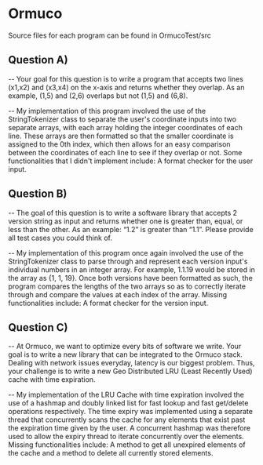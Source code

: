 # Ormuco
Source files for each program can be found in OrmucoTest/src

Question A) 
--
-- Your goal for this question is to write a program that accepts two lines (x1,x2) and (x3,x4) on the x-axis and returns whether they overlap. As an example, (1,5) and (2,6) overlaps but not (1,5) and (6,8).

-- My implementation of this program involved the use of the StringTokenizer class to separate the user's coordinate inputs into two separate arrays, with each array holding the integer coordinates of each line. These arrays are then formatted so that the smaller coordinate is assigned to the 0th index, which then allows for an easy comparison between the coordinates of each line to see if they overlap or not. Some functionalities that I didn't implement include: A format checker for the user input. 



Question B)
--
-- The goal of this question is to write a software library that accepts 2 version string as input and returns whether one is greater than, equal, or less than the other. As an example: “1.2” is greater than “1.1”. Please provide all test cases you could think of.

-- My implementation of this program once again involved the use of the StringTokenizer class to parse through and represent each version input's individual numbers in an integer array. For example, 1.1.19 would be stored in the array as {1, 1, 19}. Once both versions have been formatted as such, the program compares the lengths of the two arrays so as to correctly iterate through and compare the values at each index of the array. Missing functionalities include: A format checker for the version input. 



Question C)
--
-- At Ormuco, we want to optimize every bits of software we write. Your goal is to write a new library that can be integrated to the Ormuco stack. Dealing with network issues everyday, latency is our biggest problem. Thus, your challenge is to write a new Geo Distributed LRU (Least Recently Used) cache with time expiration.

-- My implementation of the LRU Cache with time expiration involved the use of a hashmap and doubly linked list for fast lookup and fast get/delete operations respectively. The time expiry was implemented using a separate thread that concurrently scans the cache for any elements that exist past the expiration time given by the user. A concurrent hashmap was therefore used to allow the expiry thread to iterate concurrently over the elements. Missing functionalities include: A method to get all unexpired elements of the cache and a method to delete all currently stored elements. 
